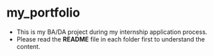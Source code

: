 # my_portfolio
+ This is my BA/DA project during my internship application process.
+ Please read the **README** file in each folder first to understand the content.
